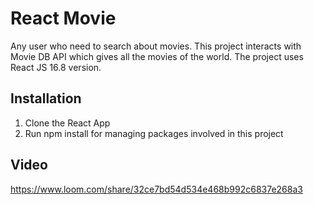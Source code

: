 # React Movie

Any user who need to search about movies. This project interacts with Movie DB API which gives all the movies of the world. The project uses React JS 16.8 version.

## Installation
1. Clone the React App
2. Run npm install for managing packages involved in this project

## Video

https://www.loom.com/share/32ce7bd54d534e468b992c6837e268a3
